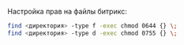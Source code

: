 Настройка прав на файлы битрикс:
```bash
find <директория> -type f -exec chmod 0644 {} \;
find <директория> -type d -exec chmod 0755 {} \;
```